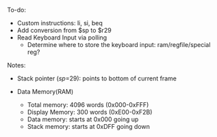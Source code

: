 To-do:

- Custom instructions: li, si, beq
- Add conversion from $sp to $r29
- Read Keyboard Input via polling
	- Determine where to store the keyboard input: ram/regfile/special reg?


Notes:

- Stack pointer ($sp=$29): points to bottom of current frame

- Data Memory(RAM)
	- Total memory: 4096 words (0x000-0xFFF)
	- Display Memory: 300 words (0xE00-0xF2B)
	- Data memory: starts at 0x000 going up
	- Stack memory: starts at 0xDFF going down

